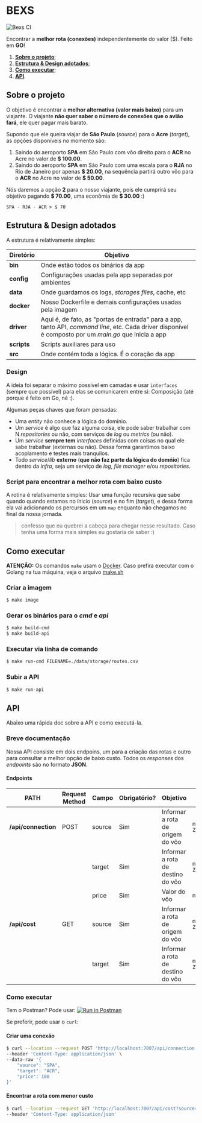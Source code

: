 # BEXS

![Bexs CI](https://github.com/domarcio/bexs/workflows/Go/badge.svg?branch=main)

Encontrar a **melhor rota (conexões)** independentemente do valor ($). Feito em **GO**!

1. **[Sobre o projeto](#sobre-o-projeto)**;
2. **[Estrutura & Design adotados](#estrutura--design-adotados)**;
3. **[Como executar](#como-executar)**;
4. **[API](#api)**.

## Sobre o projeto
O objetivo é encontrar a **melhor alternativa (valor mais baixo)** para um viajante. O viajante **não quer saber o número de conexões que o avião fará**, ele quer pagar mais barato.

Supondo que ele queira viajar de **São Paulo** (_source_) para o **Acre** (_target_), as opções disponíveis no momento são:
1. Saindo do aeroporto **SPA** em São Paulo com vôo direito para o **ACR** no Acre no valor de **$ 100.00**.
2. Saindo do aeroporto **SPA** em São Paulo com uma escala para o **RJA** no Rio de Janeiro por apenas **$ 20.00**, na sequência partirá outro vôo para o **ACR** no Acre no valor de **$ 50.00**.

Nós daremos a opção **2** para o nosso viajante, pois ele cumprirá seu objetivo pagando **$ 70.00**, uma econômia de **$ 30.00** :)

```
SPA - RJA - ACR > $ 70
```

## Estrutura & Design adotados
A estrutura é relativamente simples:

|Diretório|Objetivo|
|---------|--------|
|**bin**|Onde estão todos os binários da app|
|**config**|Configurações usadas pela app separadas por ambientes|
|**data**|Onde guardamos os logs, *storages files*, cache, etc|
|**docker**|Nosso Dockerfile e demais configurações usadas pela imagem|
|**driver**|Aqui é, de fato, as "portas de entrada" para a app, tanto API, *command line*, etc. Cada driver disponível é composto por um *main.go* que inicia a app|
|**scripts**|Scripts auxiliares para uso|
|**src**|Onde contém toda a lógica. É o coração da app|

### Design
A ideia foi separar o máximo possível em camadas e usar `interfaces` (sempre que possível) para elas se comunicarem entre si: Composição (até porque é feito em Go, né :).

Algumas peças chaves que foram pensadas:
* Uma *entity* não conhece a lógica do domínio.
* Um *service* é algo que faz alguma coisa, ele pode saber trabalhar com N *repositories* ou não, com serviços de *log* ou *metrics* (ou não).
* Um *service* **sempre tem** *interfaces* definidas com coisas no qual ele sabe trabalhar (externas ou não). Dessa forma garantimos baixo acoplamento e testes mais tranquilos.
* Todo *service*/*lib* **externo** (**que não faz parte da lógica do domńio**) fica dentro da *infra*, seja um serviço de *log*, *file manager* e/ou *repositories*.

### Script para encontrar a melhor rota com baixo custo
A rotina é relativamente simples: Usar uma função recursiva que sabe quando quando estamos no ínicio (*source*) e no fim (*target*), e dessa forma ela vai adicionando os percursos em um `map` enquanto não chegamos no final da nossa jornada.

> confesso que eu quebrei a cabeça para chegar nesse resultado. Caso tenha uma forma mais simples eu gostaria de saber :)


## Como executar
**ATENÇÂO:** Os comandos `make` usam o [Docker](./docker/Dockerfile). Caso prefira executar com o Golang na tua máquina, veja o arquivo [make.sh](scripts/make.sh)

### Criar a imagem
```bash
$ make image
```

### Gerar os binários para o *cmd* e *api*
```bash
$ make build-cmd
$ make build-api
```

### Executar via linha de comando
```bash
$ make run-cmd FILENAME=./data/storage/routes.csv
```

### Subir a API
```bash
$ make run-api
```

## API

Abaixo uma rápida doc sobre a API e como executá-la.

### Breve documentação

Nossa API consiste em dois endpoins, um para a criação das rotas e outro para consultar a melhor opção de baixo custo. Todos os *responses* dos *endpoints* são no formato **JSON**.

#### Endpoints
|PATH|Request Method|Campo|Obrigatório?|Objetivo|Características|
|----|--------------|-----|------------|--------|---------------|
|**/api/connection**|POST|source|Sim|Informar a rota de origem do vôo|`min=3,max=3,pattern=A-Z`|
|||target|Sim|Informar a rota de destino do vôo|`min=3,max=3,pattern=A-Z`|
|||price|Sim|Valor do vôo|`min=1,pattern=0-9`|
|**/api/cost**|GET|source|Sim|Informar a rota de origem do vôo|`min=3,max=3,pattern=A-Z`|
|||target|Sim|Informar a rota de destino do vôo|`min=3,max=3,pattern=A-Z`|

### Como executar

Tem o Postman? Pode usar:
[![Run in Postman](https://run.pstmn.io/button.svg)](https://app.getpostman.com/run-collection/67af6193814145e23ddc)

Se preferir, pode usar o `curl`:

#### Criar uma conexão
```bash
$ curl --location --request POST 'http://localhost:7007/api/connection' \
--header 'Content-Type: application/json' \
--data-raw '{
    "source": "SPA",
    "target": "ACR",
    "price": 100
}'
```

#### Encontrar a rota com menor custo
```bash
$ curl --location --request GET 'http://localhost:7007/api/cost?source=CDG&target=GRU' \
--header 'Content-Type: application/json'
```